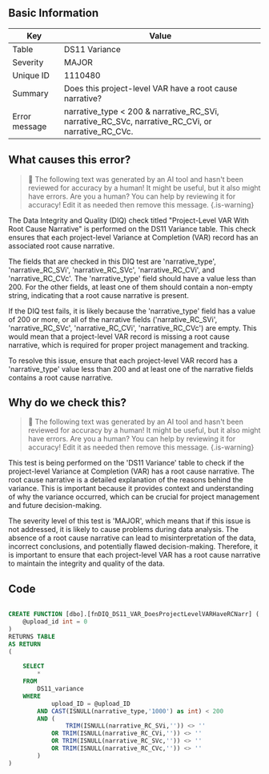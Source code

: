 ## Basic Information
| Key         | Value          |
|-------------|----------------|
| Table       | DS11 Variance |
| Severity    | MAJOR |
| Unique ID   | 1110480   |
| Summary     | Does this project-level VAR have a root cause narrative? |
| Error message | narrative_type < 200 & narrative_RC_SVi, narrative_RC_SVc, narrative_RC_CVi, or narrative_RC_CVc. |

## What causes this error?

> :robot: The following text was generated by an AI tool and hasn't been reviewed for accuracy by a human! It might be useful, but it also might have errors. Are you a human? You can help by reviewing it for accuracy! Edit it as needed then remove this message.
{.is-warning}

The Data Integrity and Quality (DIQ) check titled "Project-Level VAR With Root Cause Narrative" is performed on the DS11 Variance table. This check ensures that each project-level Variance at Completion (VAR) record has an associated root cause narrative.

The fields that are checked in this DIQ test are 'narrative_type', 'narrative_RC_SVi', 'narrative_RC_SVc', 'narrative_RC_CVi', and 'narrative_RC_CVc'. The 'narrative_type' field should have a value less than 200. For the other fields, at least one of them should contain a non-empty string, indicating that a root cause narrative is present.

If the DIQ test fails, it is likely because the 'narrative_type' field has a value of 200 or more, or all of the narrative fields ('narrative_RC_SVi', 'narrative_RC_SVc', 'narrative_RC_CVi', 'narrative_RC_CVc') are empty. This would mean that a project-level VAR record is missing a root cause narrative, which is required for proper project management and tracking. 

To resolve this issue, ensure that each project-level VAR record has a 'narrative_type' value less than 200 and at least one of the narrative fields contains a root cause narrative.
## Why do we check this?

> :robot: The following text was generated by an AI tool and hasn't been reviewed for accuracy by a human! It might be useful, but it also might have errors. Are you a human? You can help by reviewing it for accuracy! Edit it as needed then remove this message.
{.is-warning}

This test is being performed on the 'DS11 Variance' table to check if the project-level Variance at Completion (VAR) has a root cause narrative. The root cause narrative is a detailed explanation of the reasons behind the variance. This is important because it provides context and understanding of why the variance occurred, which can be crucial for project management and future decision-making.

The severity level of this test is 'MAJOR', which means that if this issue is not addressed, it is likely to cause problems during data analysis. The absence of a root cause narrative can lead to misinterpretation of the data, incorrect conclusions, and potentially flawed decision-making. Therefore, it is important to ensure that each project-level VAR has a root cause narrative to maintain the integrity and quality of the data.
## Code

```sql

CREATE FUNCTION [dbo].[fnDIQ_DS11_VAR_DoesProjectLevelVARHaveRCNarr] (
	@upload_id int = 0
)
RETURNS TABLE
AS RETURN
(
	
	SELECT
		*
	FROM 
		DS11_variance
	WHERE 
			upload_ID = @upload_ID
		AND CAST(ISNULL(narrative_type,'1000') as int) < 200 
		AND (
				TRIM(ISNULL(narrative_RC_SVi,'')) <> '' 
			OR TRIM(ISNULL(narrative_RC_CVi,'')) <> ''
			OR TRIM(ISNULL(narrative_RC_SVc,'')) <> ''
			OR TRIM(ISNULL(narrative_RC_CVc,'')) <> ''
		)
)
```

